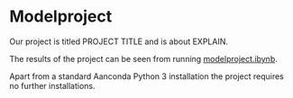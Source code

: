 # Modelproject

Our project is titled PROJECT TITLE and is about EXPLAIN.

The results of the project can be seen from running [modelproject.ibynb](/modelproject.ibynb).

Apart from a standard Aanconda Python 3 installation the project requires no further installations.